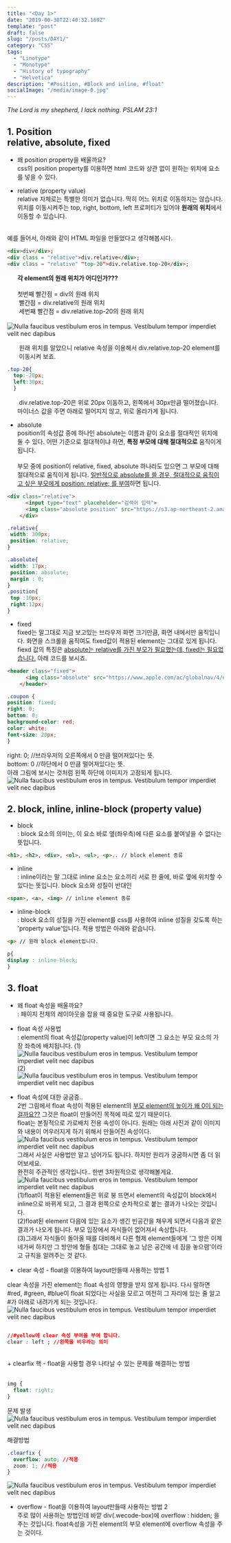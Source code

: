 ```yaml
---
title: "<Day 1>"
date: "2019-00-30T22:40:32.169Z"
template: "post"
draft: false
slug: "/posts/DAY1/"
category: "CSS"
tags:
  - "Linotype"
  - "Monotype"
  - "History of typography"
  - "Helvetica"
description: "#Position, #Block and inline, #float"
socialImage: "/media/image-0.jpg"
---
```


*The Lord is my shepherd, I lack nothing. PSLAM 23:1*

## 1. Position <br>  relative, absolute, fixed

- 왜 position property을 배울까요?  
css의 position property를 이용하면 html 코드와 상관 없이 원하는 위치에 요소를 넣을 수 있다.

 - relative (property value)  
relative 자체로는 특별한 의미가 없습니다. 딱히 어느 위치로 이동하지는 않습니다.   
위치를 이동시켜주는 top, right, bottom, left 프로퍼티가 있어야 **원래의 위치**에서 이동할 수 있습니다.  
<br>
예를 들어서, 아래와 같이 HTML 파일을 만들었다고 생각해봅시다.

```HTML
<div>div</div>;
<div class = "relative">div.relative</div>;
<div class = "relative" "top-20">div.relative.top-20</div>;
```
&nbsp;&nbsp;&nbsp;&nbsp;&nbsp; **각 element의 원래 위치가 어디인가???**  
<br>&nbsp;&nbsp;&nbsp;&nbsp;&nbsp;&nbsp;첫번째 빨간점 = div의 원래 위치  
&nbsp;&nbsp;&nbsp;&nbsp;&nbsp;&nbsp;&nbsp;빨간점 = div.relative의 원래 위치  
&nbsp;&nbsp;&nbsp;&nbsp;&nbsp;&nbsp;&nbsp;세번째 빨간점 = div.relative.top-20의 원래 위치  
<br>
![Nulla faucibus vestibulum eros in tempus. Vestibulum tempor imperdiet velit nec dapibus](/media/DAY1_1.png)

&nbsp;&nbsp;&nbsp;&nbsp;&nbsp;&nbsp;&nbsp;원래 위치를 알았으니 relative 속성을 이용해서 div.relative.top-20 element를<br>&nbsp;&nbsp;&nbsp;&nbsp;&nbsp;&nbsp;&nbsp;이동시켜 보죠.
```css
.top-20{
  top:-20px;
  left:30px;
  }
```
&nbsp;&nbsp;&nbsp;&nbsp;&nbsp;&nbsp;&nbsp;div.relative.top-20은 위로 20px 이동하고, 왼쪽에서 30px만큼 떨어졌습니다. 
<br>&nbsp;&nbsp;&nbsp;&nbsp;&nbsp;&nbsp;마이너스 값을 주면 아래로 떨어지지 않고, 위로 올라가게 됩니다.


- absolute<br>
position의 속성값 중에 하나인 absolute는 이름과 같이 요소를 절대적인 위치에 둘 수 있다. 어떤 기준으로 절대적이냐 하면, **특정 부모에 대해 절대적으로** 움직이게 됩니다.<br>
<br>부모 중에 position이 relative, fixed, absolute 하나라도 있으면 그 부모에 대해 절대적으로 움직이게 됩니다. <u>일반적으로 absolute를 쓸 경우, 절대적으로 움직이고 싶은 부모에게 position: relative; 를 부여</u>하면 됩니다.

```html
<div class="relative">
      <input type="text" placeholder="검색어 입력">
      <img class="absolute position" src="https://s3.ap-northeast-2.amazonaws.com/cdn.wecode.co.kr/icon/search.png">
    </div>
 ```   

 ```css
 .relative{
  width: 300px;
  position: relative;
}

.absolute{
  width: 17px;
  position: absolute;
  margin : 0;
}
.position{
  top :10px;
  right:12px;
}
```

- fixed<br>
fixed는 말그대로 지금 보고있는 브라우저 화면 크기만큼, 화면 내에서만 움직입니다.
화면을 스크롤을 움직여도 fixed값이 적용된 element는 그대로 있게 됩니다.  
fiexd 값의 특징은 <u>absolute는 relative를 가진 부모가 필요했는데, fixed는 필요없습니다.</u>
아래 코드를 보시죠.

```html
<header class="fixed">
      <img class="absolute" src="https://www.apple.com/ac/globalnav/4/en_US/images/globalnav/apple/image_small.svg" width="20" height="48">
    </header>
```
```css
.coupon {
position: fixed;
right: 0;
bottom: 0;
background-color: red;
color: white;
font-size: 20px;
}
```
right: 0; //브라우저의 오른쪽에서 0 만큼 떨어져있다는 뜻.<br>
bottom: 0 //하단에서 0 만큼 떨어져있다는 뜻.<br>
아래 그림에 보시는 것처럼 왼쪽 하단에 이미지가 고정되게 됩니다.
![Nulla faucibus vestibulum eros in tempus. Vestibulum tempor imperdiet velit nec dapibus](/media/DAY1_2.png)

## 2. block, inline, inline-block (property value)

- block<br>
: block 요소의 의미는, 이 요소 바로 옆(좌우측)에 다른 요소를 붙여넣을 수 없다는 뜻입니다.
```html
<h1>, <h2>, <div>, <ol>, <ul>, <p>.. // block element 종류
```

- inline<br>
 : inline이라는 말 그대로 inline 요소는 요소끼리 서로 한 줄에, 바로 옆에 위치할 수 있다는 뜻입니다. block 요소와 성질이 반대인
```html
<span>, <a>, <img> // inline element 종류
```

- inline-block<br>
: block 요소의 성질을 가진 element를 css를 사용하여 inline 성질을 갖도록 하는 'property value'입니다. 적용 방법은 아래와 같습니다. 
```html
<p> // 원래 block element입니다.
```
``` css
p{
display : inline-block;
}
```

## 3. float

+ 왜 float 속성을 배울까요?<br>
: 페이지 전체의 레이아웃을 잡을 때 중요한 도구로 사용됩니다.  

+ float 속성 사용법<br>
: element의 float 속성값(property value)이 left이면 그 요소는 부모 요소의 가장 좌측에 배치됩니다.
(1)
![Nulla faucibus vestibulum eros in tempus. Vestibulum tempor imperdiet velit nec dapibus](/media/DAY1_3.png)
(2)
![Nulla faucibus vestibulum eros in tempus. Vestibulum tempor imperdiet velit nec dapibus](/media/DAY1_4.png)
+ float 속성에 대한 궁굼증..<br>
2번 그림에서 float 속성이 적용된 element의 <u>부모 element의 높이가 왜 0이 되는걸까요??</u>
그것은 float이 만들어진 목적에 따로 있기 때문이다.<br>
float는 본질적으로 가로배치 전용 속성이 아니다. 원래는 아래 사진과 같이 이미지와 내용이 어우러지게  하기 위해서 만들어진 속성이다.
![Nulla faucibus vestibulum eros in tempus. Vestibulum tempor imperdiet velit nec dapibus](/media/DAY1_5.png)
그래서 사실은 사용법만 알고 넘어가도 됩니다. 하지만 원리가 궁굼하시면 좀 더 읽어보세요.
<br>완전히 주관적인 생각입니다.. 한번 3차원적으로 생각해볼게요.
![Nulla faucibus vestibulum eros in tempus. Vestibulum tempor imperdiet velit nec dapibus](/media/DAY1_6.png)
(1)float이 적용된 element들은 위로 붕 뜨면서 element의 속성값이 block에서 inline으로 바뀌게 되고, 그 결과 왼쪽으로 순차적으로 붙는 결과가 나오는 것입니다. <br>(2)float된 element 다음에 있는 요소가 생긴 빈공간을 채우게 되면서 다음과 같은 결과가 나오게 됩니다.
부모 입장에서 자식들이 없어져서 속상합니다.<br>(3)그래서 자식들이 돌아올 때를 대비해서 다른 형제 element들에게 '그 방은 이제 네가써 하지만 그 방안에 형들 침대는 그대로 놓고 남은 공간에 네 짐을 놓으렴'이라고 규칙을 알려주는 것 같다.

+ clear 속성 - float을 이용하여 layout만들때 사용하는 방법 1 <br>

clear 속성을 가진 element는 float 속성의 영향을 받지 않게 됩니다. 다시 말하면 #red, #green, #blue이 float 되었다는 사실을 모르고 여전히 그 자리에 있는 줄 알고 #가 아래로 내려가게 되는 것입니다.
![Nulla faucibus vestibulum eros in tempus. Vestibulum tempor imperdiet velit nec dapibus](/media/DAY1_7.png)


```css

//#yellow에 clear 속성 부여을 부여 합니다.
clear : left ; //왼쪽을 비우라는 의미

```
<br>
+ clearfix 핵 - float을 사용할 경우 나타날 수 있는 문제를 해결하는 방법<br>
<br>

```css
img {
  float: right;
}
```
문제 발생
![Nulla faucibus vestibulum eros in tempus. Vestibulum tempor imperdiet velit nec dapibus](/media/DAY1_8.png)

해결방법

```css
.clearfix {
  overflow: auto; //적용
  zoom: 1; //적용
}
```
![Nulla faucibus vestibulum eros in tempus. Vestibulum tempor imperdiet velit nec dapibus](/media/DAY1_9.png)


+ overflow - float을 이용하여 layout만들때 사용하는 방법 2 
<br>주로 많이 사용하는 방법인데 바깥 div(.wecode-box)에 overflow : hidden; 을 주는 것입니다. 
float속성을 가진 element의 부모 element에 overflow 속성을 주는 것이다.
